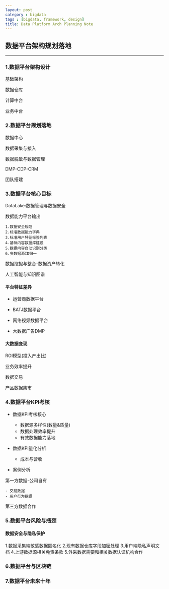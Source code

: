 ```yaml
---
layout: post
category : bigdata
tags : [bigdata, framework, design]
title: Data Platform Arch Planning Note
---
```


## 数据平台架构规划落地
---------------------------------------------------

### 1.数据平台架构设计

基础架构

数据仓库

计算中台

业务中台

### 2.数据平台规划落地

数据中心

数据采集与接入

数据脱敏与数据管理

DMP-CDP-CRM

团队搭建

### 3.数据平台核心目标

DataLake:数据管理与数据安全

数据能力平台输出

	1.数据安全规范
	2.标准数据能力字典
	3.标准用户特征标签列表
	4.基础内容数据库建设
	5.数据内容自动识别分类
	6.多数据源ID归一

数据挖掘与整合-数据资产转化

人工智能与知识图谱

#### 平台特征差异

* 运营商数据平台

* BATJ数据平台

* 网络视频数据平台

* 大数据广告DMP

#### 大数据变现

ROI模型(投入产出比)

业务效率提升

数据交易

产品数据集市


### 4.数据平台KPI考核

* 数据KPI考核核心

	- 数据源多样性(数量&质量)
	- 数据处理效率提升
	- 有效数据能力落地

* 数据KPI量化分析

	- 成本与营收

* 案例分析

第一方数据-公司自有

	- 交易数据
	- 用户行为数据

第三方数据合作

### 5.数据平台风险与瓶颈

#### 数据安全与隐私保护

1.数据采集端敏感数据匿名化
2.现有数据仓库字段加密处理
3.用户端隐私声明文档
4.上游数据源相关免责条款
5.外采数据需要和相关数据认证机构合作

### 6.数据平台与区块链

### 7.数据平台未来十年
